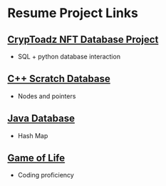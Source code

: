 # Resume Project Links

## [CrypToadz NFT Database Project](https://github.com/tylew/CrypToad-Tkinter-)
* SQL + python database interaction 

## [C++ Scratch Database](https://github.com/tylew/cpp_BSTdatabase)
* Nodes and pointers

## [Java Database](https://github.com/tylew/Java_HashMapDatabase)
* Hash Map

## [Game of Life](https://github.com/tylew/gameOfLife) 
* Coding proficiency
